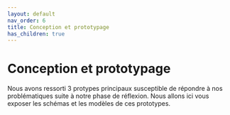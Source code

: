 ```yaml
---
layout: default
nav_order: 6
title: Conception et prototypage
has_children: true
---
```


# Conception et prototypage

Nous avons ressorti 3 protypes principaux susceptible de répondre à nos problématiques suite à notre phase de réflexion.
Nous allons ici vous exposer les schémas et les modèles de ces prototypes.